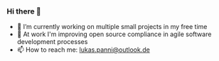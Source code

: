 ### Hi there 👋

- 🔭 I’m currently working on multiple small projects in my free time
- 🏢 At work I'm improving open source compliance in agile software development processes
- 📫 How to reach me: [lukas.panni@outlook.de](mailto:lukas.panni@outlook.de)
